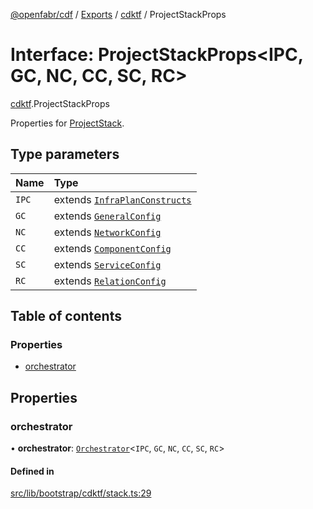 [@openfabr/cdf](../README.md) / [Exports](../modules.md) / [cdktf](../modules/cdktf.md) / ProjectStackProps

# Interface: ProjectStackProps<IPC, GC, NC, CC, SC, RC\>

[cdktf](../modules/cdktf.md).ProjectStackProps

Properties for [ProjectStack](../classes/cdktf.ProjectStack.md).

## Type parameters

| Name | Type |
| :------ | :------ |
| `IPC` | extends [`InfraPlanConstructs`](InfraPlanConstructs.md) |
| `GC` | extends [`GeneralConfig`](GeneralConfig.md) |
| `NC` | extends [`NetworkConfig`](NetworkConfig.md) |
| `CC` | extends [`ComponentConfig`](ComponentConfig.md) |
| `SC` | extends [`ServiceConfig`](ServiceConfig.md) |
| `RC` | extends [`RelationConfig`](RelationConfig.md) |

## Table of contents

### Properties

- [orchestrator](cdktf.ProjectStackProps.md#orchestrator)

## Properties

### orchestrator

• **orchestrator**: [`Orchestrator`](../classes/Orchestrator.md)<`IPC`, `GC`, `NC`, `CC`, `SC`, `RC`\>

#### Defined in

[src/lib/bootstrap/cdktf/stack.ts:29](https://github.com/openfabr/cdf/blob/9dc7721/core/typescript/src/lib/bootstrap/cdktf/stack.ts#L29)
